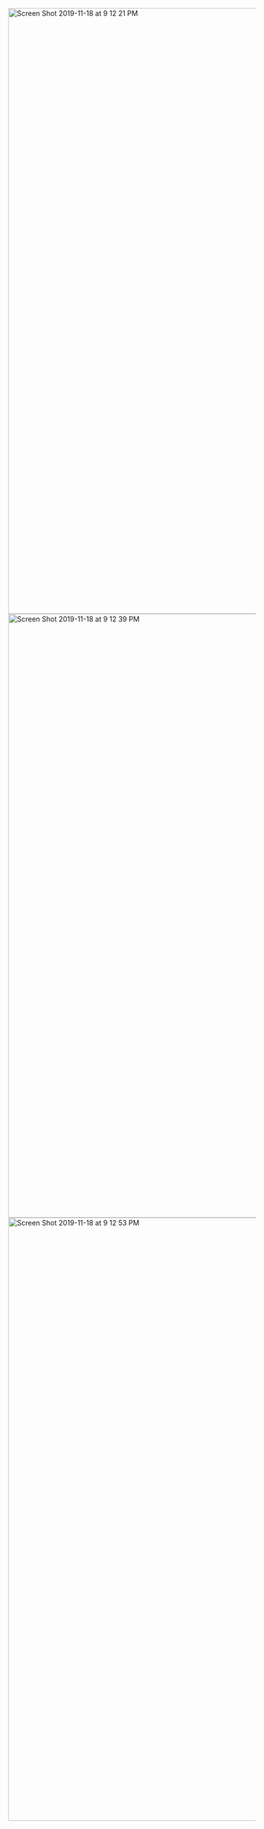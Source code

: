 <img width="1232" alt="Screen Shot 2019-11-18 at 9 12 21 PM" src="https://user-images.githubusercontent.com/18750950/69089279-58aedf80-0a48-11ea-8e38-a417f5a6d7c1.png">
<img width="1228" alt="Screen Shot 2019-11-18 at 9 12 39 PM" src="https://user-images.githubusercontent.com/18750950/69089278-58aedf80-0a48-11ea-8681-e2e190e6e894.png">
<img width="1227" alt="Screen Shot 2019-11-18 at 9 12 53 PM" src="https://user-images.githubusercontent.com/18750950/69089281-59477600-0a48-11ea-83e7-8d15b3bc0d5a.png">
